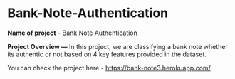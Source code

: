 # Bank-Note-Authentication

**Name of project** - Bank Note Authentication

**Project Overview —** In this project, we are classifying a bank note whether its authentic or not based on 4 key features provided in the dataset.


You can check the project here - https://bank-note3.herokuapp.com/
